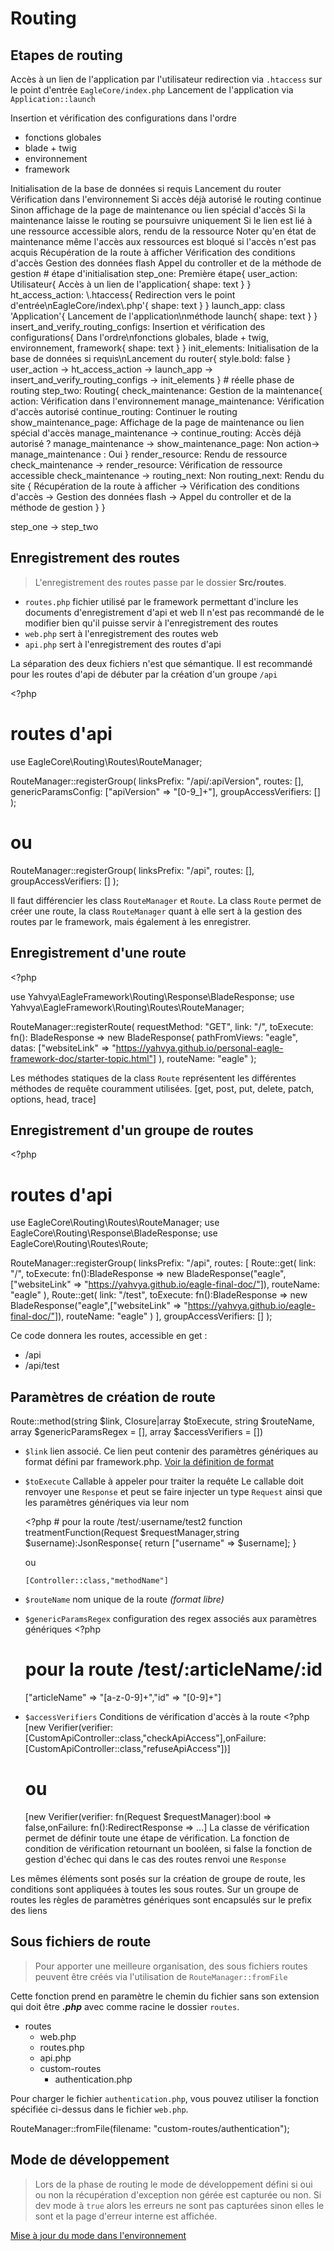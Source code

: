 # Routing

## Etapes de routing

<tabs>
<tab title="Format procédure">
<procedure title="Première étape">
    <step>Accès à un lien de l'application par l'utilisateur</step>
    <step>redirection via <code>.htaccess</code> sur le point d'entrée <code>EagleCore/index.php</code></step>
    <step>Lancement de l'application via <code>Application::launch</code></step>
    <step>
        <p>Insertion et vérification des configurations dans l'ordre</p>
        <ul>
            <li>fonctions globales</li>
            <li>blade + twig</li>
            <li>environnement</li>
            <li>framework</li>
        </ul>
    </step>
    <step>Initialisation de la base de données si requis</step>
    <step>Lancement du router</step>
</procedure>

<procedure title="Routing">
    <procedure title="Gestion de la maintenance">
        <step>Vérification dans l'environnement</step>
        <step>Si accès déjà autorisé le routing continue</step>
        <step>Sinon affichage de la page de maintenance ou lien spécial d'accès</step>
    </procedure>
    <warning>Si la maintenance laisse le routing se poursuivre uniquement</warning>
    <step>Si le lien est lié à une ressource accessible alors, rendu de la ressource</step>
    <note>Noter qu'en état de maintenance même l'accès aux ressources est bloqué si l'accès n'est pas acquis</note>
    <procedure title="Rendu du site">
        <step>Récupération de la route à afficher</step>
        <step>Vérification des conditions d'accès</step>
        <step>Gestion des données flash</step>
        <step>Appel du controller et de la méthode de gestion</step>
    </procedure>
</procedure>
</tab>

<tab title="Format schéma">
<code-block lang="d2">
# étape d'initialisation
step_one: Première étape{
    user_action: Utilisateur{
        Accès à un lien de l'application{
            shape: text
        }
    }
    ht_access_action: \.htaccess{
        Redirection vers le point d'entrée\nEagleCore/index\.php'{
            shape: text
        }
    }
    launch_app: class 'Application'{
        Lancement de l'application\nméthode launch{
            shape: text
        }
    }
    insert_and_verify_routing_configs: Insertion et vérification des configurations{
        Dans l'ordre\nfonctions globales, blade + twig, environnement, framework{
            shape: text
        }
    }
    init_elements: Initialisation de la base de données si requis\nLancement du router{
        style.bold: false
    }
    user_action -> ht_access_action -> launch_app -> insert_and_verify_routing_configs -> init_elements
}
# réelle phase de routing
step_two: Routing{
    check_maintenance: Gestion de la maintenance{
        action: Vérification dans l'environnement
        manage_maintenance: Vérification d'accès autorisé
        continue_routing: Continuer le routing
        show_maintenance_page: Affichage de la page de maintenance ou lien spécial d'accès
        manage_maintenance -> continue_routing: Accès déjà autorisé ?
        manage_maintenance -> show_maintenance_page: Non
        action-> manage_maintenance : Oui
    }
    render_resource: Rendu de ressource
    check_maintenance -> render_resource: Vérification de ressource accessible
    check_maintenance -> routing_next: Non
    routing_next: Rendu du site {
        Récupération de la route à afficher -> Vérification des conditions d'accès -> Gestion des données flash -> Appel du controller et de la méthode de gestion
    }
}

step_one -> step_two
</code-block>
</tab>
</tabs>

## Enregistrement des routes

> L'enregistrement des routes passe par le dossier **Src/routes**. 

- <code>routes.php</code> fichier utilisé par le framework permettant d'inclure les documents d'enregistrement d'api et web
    <warning>Il n'est pas recommandé de le modifier bien qu'il puisse servir à l'enregistrement des routes</warning>
- <code>web.php</code> sert à l'enregistrement des routes web 
- <code>api.php</code> sert à l'enregistrement des routes d'api

<note>La séparation des deux fichiers n'est que sémantique. Il est recommandé pour les routes d'api de débuter par la création d'un groupe <code>/api</code></note>

<code-block lang="php">
&lt;?php

# routes d'api

use EagleCore\Routing\Routes\RouteManager;

RouteManager::registerGroup(
    linksPrefix: "/api/:apiVersion",
    routes: [],
    genericParamsConfig: ["apiVersion" => "[0-9_]+"],
    groupAccessVerifiers: []
);
# ou
RouteManager::registerGroup(
    linksPrefix: "/api",
    routes: [],
    groupAccessVerifiers: []
);
</code-block>

<warning>Il faut différencier les class <code>RouteManager</code> et <code>Route</code>. La class <code>Route</code> permet de créer une route, la class <code>RouteManager</code> quant à elle sert à la gestion des routes par le framework, mais également à les enregistrer.</warning>

## Enregistrement d'une route

<code-block lang="php">
&lt;?php

use Yahvya\EagleFramework\Routing\Response\BladeResponse;
use Yahvya\EagleFramework\Routing\Routes\RouteManager;

RouteManager::registerRoute(
    requestMethod: "GET",
    link: "/",
    toExecute: fn(): BladeResponse => new BladeResponse(
        pathFromViews: "eagle",
        datas: ["websiteLink" => "https://yahvya.github.io/personal-eagle-framework-doc/starter-topic.html"]
    ),
    routeName: "eagle"
);
</code-block>

<note>Les méthodes statiques de la class <code>Route</code> représentent les différentes méthodes de requête couramment utilisées. [get, post, put, delete, patch, options, head, trace]</note>

## Enregistrement d'un groupe de routes

<code-block lang="php">
&lt;?php

# routes d'api

use EagleCore\Routing\Routes\RouteManager;
use EagleCore\Routing\Response\BladeResponse;
use EagleCore\Routing\Routes\Route;

RouteManager::registerGroup(
    linksPrefix: "/api",
    routes: [
        Route::get(
            link: "/",
            toExecute: fn():BladeResponse => new BladeResponse("eagle",["websiteLink" => "https://yahvya.github.io/eagle-final-doc/"]),
            routeName: "eagle"
        ),
        Route::get(
            link: "/test",
            toExecute: fn():BladeResponse => new BladeResponse("eagle",["websiteLink" => "https://yahvya.github.io/eagle-final-doc/"]),
            routeName: "eagle"
        )
    ],
    groupAccessVerifiers: []
);
</code-block>

Ce code donnera les routes, accessible en get :

- /api
- /api/test

## Paramètres de création de route

<code-block lang="php">Route::method(string $link, Closure|array $toExecute, string $routeName, array $genericParamsRegex = [], array $accessVerifiers = [])</code-block>

- <code>$link</code> lien associé. Ce lien peut contenir des paramètres génériques au format défini par framework.php. [Voir la définition de format](configuration_elements.md#framework-php)
- <code>$toExecute</code> Callable à appeler pour traiter la requête
  <note>Le callable doit renvoyer une <code>Response</code> et peut se faire injecter un type <code>Request</code> ainsi que les paramètres génériques via leur nom</note>
  
  <code-block lang="php">
    &lt;?php
    # pour la route /test/:username/test2
    function treatmentFunction(Request $requestManager,string $username):JsonResponse{
      return ["username" => $username];
    }
  </code-block>

  ou

  <code>[Controller::class,"methodName"]</code>

- <code>$routeName</code> nom unique de la route *(format libre)*
- <code>$genericParamsRegex</code> configuration des regex associés aux paramètres génériques
  <code-block lang="php">
    &lt;?php
    # pour la route /test/:articleName/:id
    ["articleName" => "[a-z\-0-9]+","id" => "[0-9]+"]
  </code-block>
- <code>$accessVerifiers</code> Conditions de vérification d'accès à la route
  <code-block>
  &lt;?php
  [new Verifier(verifier: [CustomApiController::class,"checkApiAccess"],onFailure: [CustomApiController::class,"refuseApiAccess"])]
  # ou 
  [new Verifier(verifier: fn(Request $requestManager):bool => false,onFailure: fn():RedirectResponse => ...]
  </code-block>
  <note>La classe de vérification permet de définir toute une étape de vérification. La fonction de condition de vérification retournant un booléen, si false la fonction de gestion d'échec qui dans le cas des routes renvoi une <code>Response</code></note>

<note>Les mêmes éléments sont posés sur la création de groupe de route, les conditions sont appliquées à toutes les sous routes.</note>
<warning>Sur un groupe de routes les règles de paramètres génériques sont encapsulés sur le prefix des liens</warning>

## Sous fichiers de route

> Pour apporter une meilleure organisation, des sous fichiers routes peuvent être créés via l'utilisation de <code>RouteManager::fromFile</code>

Cette fonction prend en paramètre le chemin du fichier sans son extension qui doit être ***.php*** avec comme racine le dossier <code>routes</code>.

- routes
  - web.php
  - routes.php
  - api.php
  - custom-routes
    - authentication.php

Pour charger le fichier <code>authentication.php</code>, vous pouvez utiliser la fonction spécifiée ci-dessus dans le fichier <code>web.php</code>.

<code-block>
RouteManager::fromFile(filename: "custom-routes/authentication");
</code-block>

## Mode de développement

> Lors de la phase de routing le mode de développement défini si oui ou non la récupération d'exception non gérée est capturée ou non. Si dev mode à <code>true</code> alors les erreurs ne sont pas capturées sinon elles le sont et la page d'erreur interne est affichée.

[Mise à jour du mode dans l'environnement](configuration_elements.md#env-php)